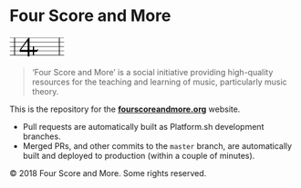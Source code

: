 # Four Score and More

<img src="/images/fourscoreandmore-logo.svg" width="96" alt="Four Score and More logo">

> ‘Four Score and More’ is a social initiative providing high-quality resources for the teaching and learning of music, particularly music theory.

This is the repository for the [**fourscoreandmore.org**](https://fourscoreandmore.org) website.

* Pull requests are automatically built as Platform.sh development branches.
* Merged PRs, and other commits to the `master` branch, are automatically built and deployed to production (within a couple of minutes).

© 2018 Four Score and More. Some rights reserved.
